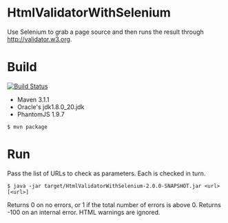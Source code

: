 HtmlValidatorWithSelenium
=========================

Use Selenium to grab a page source and then runs the result through http://validator.w3.org.
 
Build
=====

[![Build Status](https://travis-ci.org/AndrewGorton/HtmlValidatorWithSelenium.svg?branch=develop)](https://travis-ci.org/AndrewGorton/HtmlValidatorWithSelenium)

* Maven 3.1.1
* Oracle's jdk1.8.0_20.jdk
* PhantomJS 1.9.7

```
$ mvn package
```

Run
===

Pass the list of URLs to check as parameters. Each is checked in turn.

```
$ java -jar target/HtmlValidatorWithSelenium-2.0.0-SNAPSHOT.jar <url> [<url>]
```

Returns 0 on no errors, or 1 if the total number of errors is above 0. Returns -100 on an internal error. HTML warnings are ignored.


